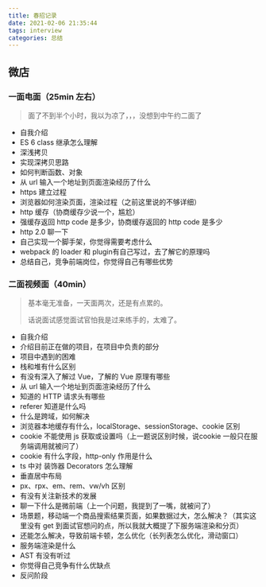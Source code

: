 ```yaml
---
title: 春招记录
date: 2021-02-06 21:35:44
tags: interview
categories: 总结
---
```




## 微店

### 一面电面（25min 左右）

> 面了不到半个小时，我以为凉了，，，没想到中午约二面了

- 自我介绍
- ES 6 class 继承怎么理解
- 深浅拷贝
- 实现深拷贝思路
- 如何判断函数、对象
- 从 url 输入一个地址到页面渲染经历了什么
- https 建立过程
- 浏览器如何渲染页面，渲染过程（之前这里说的不够详细）
- http 缓存（协商缓存少说一个，尴尬）
- 强缓存返回 http code 是多少，协商缓存返回的 http code 是多少
- http 2.0 聊一下
- 自己实现一个脚手架，你觉得需要考虑什么
- webpack 的 loader 和 plugin有自己写过，去了解它的原理吗
- 总结自己，竞争前端岗位，你觉得自己有哪些优势



### 二面视频面（40min）

> 基本毫无准备，一天面两次，还是有点累的。
>
> 话说面试感觉面试官怕我是过来练手的，太难了。

- 自我介绍
- 介绍目前正在做的项目，在项目中负责的部分
- 项目中遇到的困难
- 栈和堆有什么区别
- 有没有深入了解过 Vue，了解的 Vue 原理有哪些
- 从 url 输入一个地址到页面渲染经历了什么
- 知道的 HTTP 请求头有哪些
- referer 知道是什么吗
- 什么是跨域，如何解决
- 浏览器本地缓存有什么，localStorage、sessionStorage、cookie 区别
- cookie 不能使用 js 获取或设置吗（上一题说区别时候，说cookie 一般只在服务端调用就被问了）
- cookie 有什么字段，http-only 作用是什么
- ts 中对 装饰器 Decorators 怎么理解
- 垂直居中布局
- px、rpx、em、rem、vw/vh 区别
- 有没有关注新技术的发展
- 聊一下什么是微前端（上一个问题，我提到了一嘴，就被问了）
- 场景题，移动端一个商品搜索结果页面，如果数据过大，怎么解决？（其实这里没有 get 到面试官想问的点，所以我就大概提了下服务端渲染和分页）
- 还能怎么解决，导致前端卡顿，怎么优化（长列表怎么优化，滑动窗口）
- 服务端渲染是什么
- AST 有没有听过
- 你觉得自己竞争有什么优缺点
- 反问阶段
